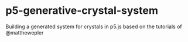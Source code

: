 # p5-generative-crystal-system
Building a generated system for crystals in p5.js based on the tutorials of @matthewepler
